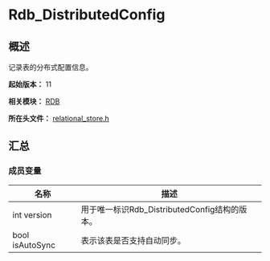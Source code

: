 # Rdb_DistributedConfig

## 概述

记录表的分布式配置信息。

**起始版本：** 11

**相关模块：** [RDB](capi-rdb.md)

**所在头文件：** [relational_store.h](capi-relational-store-h.md)

## 汇总

### 成员变量

| 名称            | 描述                                          |
| --------------- | --------------------------------------------- |
| int version     | 用于唯一标识Rdb_DistributedConfig结构的版本。 |
| bool isAutoSync | 表示该表是否支持自动同步。                    |


